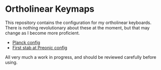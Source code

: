 # Ortholinear Keymaps

This repository contains the configuration for my ortholinear keyboards. There is nothing revolutionary about these at the moment, but that may change as I become more proficient.

* [Planck config](https://github.com/teknostatik/keyboards/tree/main/planck)
* [First stab at Preonic config](https://github.com/teknostatik/keyboards/tree/main/preonic)

All very much a work in progress, and should be reviewed carefully before using.
